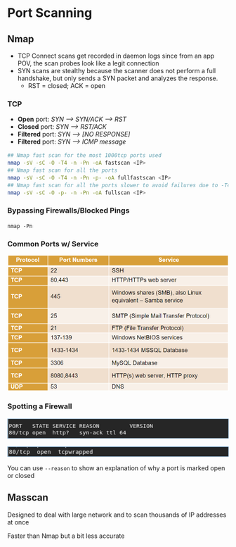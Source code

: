 # Port Scanning

## Nmap

* TCP Connect scans get recorded in daemon logs since from an app POV, the scan probes look like a legit connection
* SYN scans are stealthy because the scanner does not perform a full handshake, but only sends a SYN packet and analyzes the response.
  * RST = closed; ACK = open

### TCP

* **Open** port: _SYN --> SYN/ACK --> RST_
* **Closed** port: _SYN --> RST/ACK_
* **Filtered** port: _SYN --> \[NO RESPONSE]_
* **Filtered** port: _SYN --> ICMP message_

```bash
## Nmap fast scan for the most 1000tcp ports used
nmap -sV -sC -O -T4 -n -Pn -oA fastscan <IP> 
## Nmap fast scan for all the ports
nmap -sV -sC -O -T4 -n -Pn -p- -oA fullfastscan <IP> 
## Nmap fast scan for all the ports slower to avoid failures due to -T4
nmap -sV -sC -O -p- -n -Pn -oA fullscan <IP>
```

### Bypassing Firewalls/Blocked Pings

```
nmap -Pn
```

### Common Ports w/ Service

![](<../../../../.gitbook/assets/image (10) (1) (1) (1) (1) (1).png>)

### Spotting a Firewall

![version not recognized regardless of open http port](<../../../../.gitbook/assets/image (6) (1) (1) (1) (1) (1).png>)

![service type not recognized. "tcpwrapped" means TCP handshake completed, but remote host closed the connection w/o receiving any data](<../../../../.gitbook/assets/image (7) (1) (1) (1) (1) (1).png>)

You can use `--reason` to show an explanation of why a port is marked open or closed

## Masscan

Designed to deal with large network and to scan thousands of IP addresses at once

Faster than Nmap but a bit less accurate
